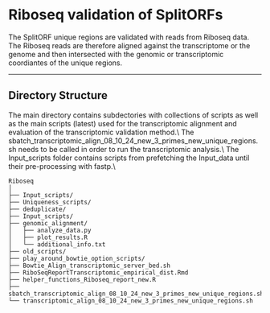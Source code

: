 # Riboseq validation of SplitORFs

The SplitORF unique regions are validated with reads from Riboseq data. The Riboseq reads are therefore aligned against the transcriptome or the genome and then intersected with the genomic or transcriptomic coordiantes
of the unique regions.

---

## Directory Structure

The main directory contains subdectories with collections of scripts as well as the main scripts (latest) used for the transcriptomic alignment and evaluation of the transcriptomic validation method.\\
The sbatch_transcriptomic_align_08_10_24_new_3_primes_new_unique_regions.sh needs to be called in order to run the transcriptomic analysis.\\
The Input_scripts folder contains scripts from prefetching the Input_data until their pre-processing with fastp.\\

```plaintext
Riboseq
│
├── Input_scripts/
├── Uniqueness_scripts/
├── deduplicate/
├── Input_scripts/
├── genomic_alignment/
│   ├── analyze_data.py
│   ├── plot_results.R
│   └── additional_info.txt
├── old_scripts/
├── play_around_bowtie_option_scripts/
├── Bowtie_Align_transcriptomic_server_bed.sh
├── RiboSeqReportTranscriptomic_empirical_dist.Rmd
├── helper_functions_Riboseq_report_new.R
├── sbatch_transcriptomic_align_08_10_24_new_3_primes_new_unique_regions.sh
└── transcriptomic_align_08_10_24_new_3_primes_new_unique_regions.sh

